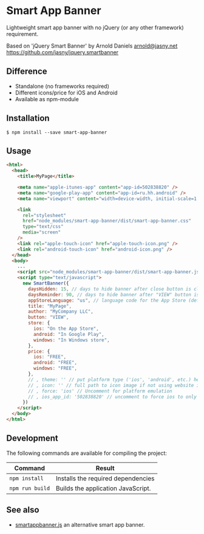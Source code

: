 # Smart App Banner

Lightweight smart app banner with no jQuery (or any other framework) requirement.

Based on 'jQuery Smart Banner' by Arnold Daniels <arnold@jasny.net> https://github.com/jasny/jquery.smartbanner

## Difference

- Standalone (no frameworks required)
- Different icons/price for iOS and Android
- Available as npm-module

## Installation

`$ npm install --save smart-app-banner`

## Usage

```html
<html>
  <head>
    <title>MyPage</title>

    <meta name="apple-itunes-app" content="app-id=502838820" />
    <meta name="google-play-app" content="app-id=ru.hh.android" />
    <meta name="viewport" content="width=device-width, initial-scale=1.0" />

    <link
      rel="stylesheet"
      href="node_modules/smart-app-banner/dist/smart-app-banner.css"
      type="text/css"
      media="screen"
    />
    <link rel="apple-touch-icon" href="apple-touch-icon.png" />
    <link rel="android-touch-icon" href="android-icon.png" />
  </head>
  <body>
    ...
    <script src="node_modules/smart-app-banner/dist/smart-app-banner.js"></script>
    <script type="text/javascript">
      new SmartBanner({
        daysHidden: 15, // days to hide banner after close button is clicked (defaults to 15)
        daysReminder: 90, // days to hide banner after "VIEW" button is clicked (defaults to 90)
        appStoreLanguage: "us", // language code for the App Store (defaults to user's browser language)
        title: "MyPage",
        author: "MyCompany LLC",
        button: "VIEW",
        store: {
          ios: "On the App Store",
          android: "In Google Play",
          windows: "In Windows store",
        },
        price: {
          ios: "FREE",
          android: "FREE",
          windows: "FREE",
        },
        // , theme: '' // put platform type ('ios', 'android', etc.) here to force single theme on all device
        // , icon: '' // full path to icon image if not using website icon image
        // , force: 'ios' // Uncomment for platform emulation
        // , ios_app_id: '502838820' // uncomment to force ios to only display the js banner (also you must remove the ios meta in your header)
      })
    </script>
  </body>
</html>
```

## Development

The following commands are available for compiling the project:

| Command         | Result                             |
| --------------- | ---------------------------------- |
| `npm install`   | Installs the required dependencies |
| `npm run build` | Builds the application JavaScript. |

## See also

- [smartappbanner.js](https://github.com/ain/smartbanner.js) an alternative smart app banner.
